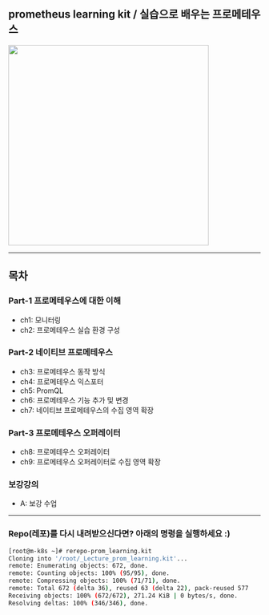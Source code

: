 ## prometheus learning kit / 실습으로 배우는 프로메테우스

<a href="https://www.inflearn.com/course/쿠버네티스-쉽게시작?inst=cf657a9d">
<img src="https://user-images.githubusercontent.com/29163931/189245493-17c284e8-3cfc-42bf-8cf4-9697250baed8.png" width="400">
</a>



***
## 목차
### Part-1 프로메테우스에 대한 이해  
- ch1: 모니터링
- ch2: 프로메테우스 실습 환경 구성 
### Part-2 네이티브 프로메테우스     
- ch3: 프로메테우스 동작 방식 
- ch4: 프로메테우스 익스포터 
- ch5: PromQL  
- ch6: 프로메테우스 기능 추가 및 변경 
- ch7: 네이티브 프로메테우스의 수집 영역 확장 
### Part-3 프로메테우스 오퍼레이터  
- ch8: 프로메테우스 오퍼레이터 
- ch9: 프로메테우스 오퍼레이터로 수집 영역 확장 

### 보강강의 
- A: 보강 수업 

***
### Repo(레포)를 다시 내려받으신다면? 아래의 명령을 실행하세요 :) 
```bash 
[root@m-k8s ~]# rerepo-prom_learning.kit
Cloning into '/root/_Lecture_prom_learning.kit'...
remote: Enumerating objects: 672, done.
remote: Counting objects: 100% (95/95), done.
remote: Compressing objects: 100% (71/71), done.
remote: Total 672 (delta 36), reused 63 (delta 22), pack-reused 577
Receiving objects: 100% (672/672), 271.24 KiB | 0 bytes/s, done.
Resolving deltas: 100% (346/346), done.
```

